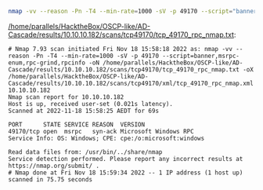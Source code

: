 ```bash
nmap -vv --reason -Pn -T4 --min-rate=1000 -sV -p 49170 --script="banner,msrpc-enum,rpc-grind,rpcinfo" -oN "/home/parallels/HacktheBox/OSCP-like/AD-Cascade/results/10.10.10.182/scans/tcp49170/tcp_49170_rpc_nmap.txt" -oX "/home/parallels/HacktheBox/OSCP-like/AD-Cascade/results/10.10.10.182/scans/tcp49170/xml/tcp_49170_rpc_nmap.xml" 10.10.10.182
```

[/home/parallels/HacktheBox/OSCP-like/AD-Cascade/results/10.10.10.182/scans/tcp49170/tcp_49170_rpc_nmap.txt](file:///home/parallels/HacktheBox/OSCP-like/AD-Cascade/results/10.10.10.182/scans/tcp49170/tcp_49170_rpc_nmap.txt):

```
# Nmap 7.93 scan initiated Fri Nov 18 15:58:18 2022 as: nmap -vv --reason -Pn -T4 --min-rate=1000 -sV -p 49170 --script=banner,msrpc-enum,rpc-grind,rpcinfo -oN /home/parallels/HacktheBox/OSCP-like/AD-Cascade/results/10.10.10.182/scans/tcp49170/tcp_49170_rpc_nmap.txt -oX /home/parallels/HacktheBox/OSCP-like/AD-Cascade/results/10.10.10.182/scans/tcp49170/xml/tcp_49170_rpc_nmap.xml 10.10.10.182
Nmap scan report for 10.10.10.182
Host is up, received user-set (0.021s latency).
Scanned at 2022-11-18 15:58:25 AEDT for 69s

PORT      STATE SERVICE REASON  VERSION
49170/tcp open  msrpc   syn-ack Microsoft Windows RPC
Service Info: OS: Windows; CPE: cpe:/o:microsoft:windows

Read data files from: /usr/bin/../share/nmap
Service detection performed. Please report any incorrect results at https://nmap.org/submit/ .
# Nmap done at Fri Nov 18 15:59:34 2022 -- 1 IP address (1 host up) scanned in 75.75 seconds

```

